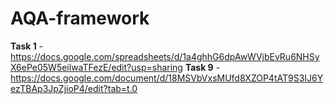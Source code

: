 # AQA-framework
**Task 1** - https://docs.google.com/spreadsheets/d/1a4ghhG6dpAwWVjbEvRu6NHSyX6ePe05W5eilwaTFezE/edit?usp=sharing
**Task 9** - https://docs.google.com/document/d/18MSVbVxsMUfd8XZOP4tAT9S3IJ6YezTBAp3JpZjioP4/edit?tab=t.0